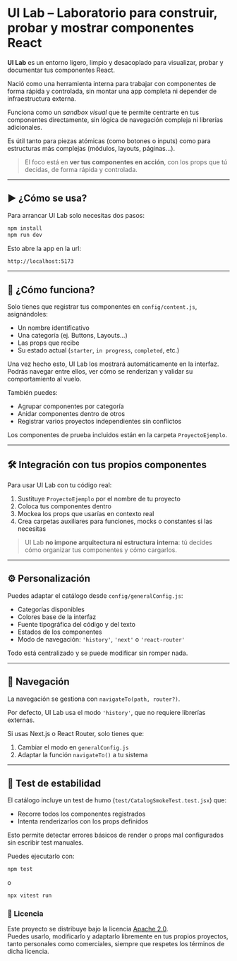 # UI Lab – Laboratorio para construir, probar y mostrar componentes React

**UI Lab** es un entorno ligero, limpio y desacoplado para visualizar, probar y documentar tus componentes React.

Nació como una herramienta interna para trabajar con componentes de forma rápida y controlada, sin montar una app completa ni depender de infraestructura externa.

Funciona como un *sandbox visual* que te permite centrarte en tus componentes directamente, sin lógica de navegación compleja ni librerías adicionales.

Es útil tanto para piezas atómicas (como botones o inputs) como para estructuras más complejas (módulos, layouts, páginas…).

> El foco está en **ver tus componentes en acción**, con los props que tú decidas, de forma rápida y controlada.

---


## ▶️ ¿Cómo se usa?

Para arrancar UI Lab solo necesitas dos pasos:

```bash
npm install
npm run dev
```

Esto abre la app en la url:
```bash
http://localhost:5173
```

---


## 🧩 ¿Cómo funciona?

Solo tienes que registrar tus componentes en `config/content.js`, asignándoles:

- Un nombre identificativo  
- Una categoría (ej. Buttons, Layouts…)  
- Las props que recibe  
- Su estado actual (`starter`, `in progress`, `completed`, etc.)

Una vez hecho esto, UI Lab los mostrará automáticamente en la interfaz.  
Podrás navegar entre ellos, ver cómo se renderizan y validar su comportamiento al vuelo.

También puedes:

- Agrupar componentes por categoría  
- Anidar componentes dentro de otros  
- Registrar varios proyectos independientes sin conflictos  

Los componentes de prueba incluidos están en la carpeta `ProyectoEjemplo`.

---

## 🛠️ Integración con tus propios componentes

Para usar UI Lab con tu código real:

1. Sustituye `ProyectoEjemplo` por el nombre de tu proyecto
2. Coloca tus componentes dentro  
3. Mockea los props que usarías en contexto real  
4. Crea carpetas auxiliares para funciones, mocks o constantes si las necesitas

> UI Lab **no impone arquitectura ni estructura interna**: tú decides cómo organizar tus componentes y cómo cargarlos.

---

## ⚙️ Personalización

Puedes adaptar el catálogo desde `config/generalConfig.js`:

- Categorías disponibles  
- Colores base de la interfaz  
- Fuente tipográfica del código y del texto  
- Estados de los componentes  
- Modo de navegación: `'history'`, `'next'` o `'react-router'`  

Todo está centralizado y se puede modificar sin romper nada.

---

## 🧭 Navegación

La navegación se gestiona con `navigateTo(path, router?)`.

Por defecto, UI Lab usa el modo `'history'`, que no requiere librerías externas.

Si usas Next.js o React Router, solo tienes que:

1. Cambiar el modo en `generalConfig.js`  
2. Adaptar la función `navigateTo()` a tu sistema

---

## 🧪 Test de estabilidad

El catálogo incluye un test de humo (`test/CatalogSmokeTest.test.jsx`) que:

- Recorre todos los componentes registrados
- Intenta renderizarlos con los props definidos

Esto permite detectar errores básicos de render o props mal configurados sin escribir test manuales.

Puedes ejecutarlo con:

```bash
npm test
```
o
```bash
npx vitest run
```

### 📄 Licencia

Este proyecto se distribuye bajo la licencia [Apache 2.0](./LICENSE).  
Puedes usarlo, modificarlo y adaptarlo libremente en tus propios proyectos, tanto personales como comerciales, siempre que respetes los términos de dicha licencia.
